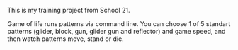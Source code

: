 This is my training project from School 21. 

Game of life runs patterns via command line.
You can choose 1 of 5 standart patterns (glider, block, gun, glider gun and reflector) and game speed, and then watch patterns move, stand or die.
